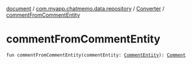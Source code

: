[document](../../index.md) / [com.myapp.chatmemo.data.repository](../index.md) / [Converter](index.md) / [commentFromCommentEntity](./comment-from-comment-entity.md)

# commentFromCommentEntity

`fun commentFromCommentEntity(commentEntity: `[`CommentEntity`](../../com.myapp.chatmemo.data.database.entity/-comment-entity/index.md)`): `[`Comment`](../../com.myapp.chatmemo.domain.model.value/-comment/index.md)